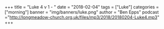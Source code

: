 +++
title = "Luke 4 v 1 - "
date = "2018-02-04"
tags = ["Luke"]
categories = ["morning"]
banner = "img/banners/luke.png"
author = "Ben Epps"
podcast ="http://longmeadow-church.org.uk/files/mp3/2018/20180204-Luke4.mp3"
+++
